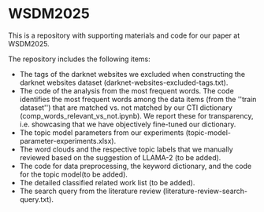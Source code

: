 # WSDM2025
This is a repository with supporting materials and code for our paper at WSDM2025.

The repository includes the following items:
- The tags of the darknet websites we excluded when constructing the darknet websites dataset (darknet-websites-excluded-tags.txt).
- The code of the analysis from the most frequent words. The code identifies the most frequent words among the data items (from the ''train dataset'') that are matched vs. not matched by our CTI dictionary (comp_words_relevant_vs_not.ipynb). We report these for transparency, i.e. showcasing that we have objectively fine-tuned our dictionary.
- The topic model parameters from our experiments (topic-model-parameter-experiments.xlsx).
- The word clouds and the respective topic labels that we manually reviewed based on the suggestion of LLAMA-2 (to be added).
- The code for data preprocessing, the keyword dictionary, and the code for the topic model(to be added).
- The detailed classified related work list (to be added).
- The search query from the literature review (literature-review-search-query.txt).
